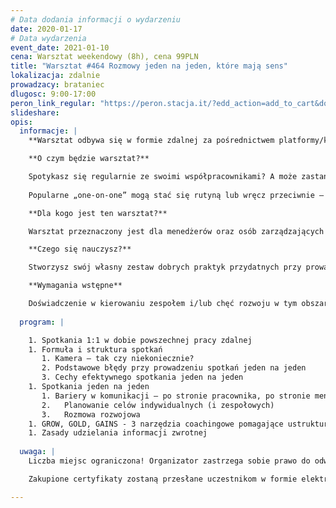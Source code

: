 ```yaml
---
# Data dodania informacji o wydarzeniu
date: 2020-01-17
# Data wydarzenia
event_date: 2021-01-10
cena: Warsztat weekendowy (8h), cena 99PLN
title: "Warsztat #464 Rozmowy jeden na jeden, które mają sens"
lokalizacja: zdalnie
prowadzacy: brataniec
dlugosc: 9:00-17:00
peron_link_regular: "https://peron.stacja.it/?edd_action=add_to_cart&download_id=5483&edd_options[price_id]=1"
slideshare:
opis:
  informacje: |
    **Warsztat odbywa się w formie zdalnej za pośrednictwem platformy/komunikatora online, z wykorzystaniem dźwięku, obrazu z kamery, udostępniania ekranu komputera prowadzącego i uczestników.** 

    **O czym będzie warsztat?** 

    Spotykasz się regularnie ze swoimi współpracownikami? A może zastanawiasz się, czy spotkania indywidualne mają sens, zwłaszcza, że większość z nas pracuje zdalnie? O czym rozmawiać? Początek roku to czas, kiedy planujemy w zespołach cele, podsumowujemy miniony rok. Jak wykorzystać do tego rozmowę jeden na jeden?
    
    Popularne „one-on-one” mogą stać się rutyną lub wręcz przeciwnie – służyć budowaniu relacji, wzajemnego zaufania i wspierać rozwój. Jak wykorzystać ten czas, aby przynosił wartość obu stronom?

    **Dla kogo jest ten warsztat?**

    Warsztat przeznaczony jest dla menedżerów oraz osób zarządzających zespołami, które chcą nie tylko monitorować postęp pracy, ale przede wszystkim budować ze współpracownikami relacje oparte na wzajemnym zaufaniu, wspierać ich w rozwoju i usamodzielniać.

    **Czego się nauczysz?**

    Stworzysz swój własny zestaw dobrych praktyk przydatnych przy prowadzeniu spotkań 1:1. Dowiesz się, jak zaplanować z pracownikiem cele indywidualne i osadzić je w kontekście celów zespołowych oraz jak prowadzić rozmowę rozwojową. Poznasz też trzy narzędzia coachingowe, które pomagają ustrukturyzować rozmowę rozwojową z pracownikiem.

    **Wymagania wstępne**

    Doświadczenie w kierowaniu zespołem i/lub chęć rozwoju w tym obszarze.
    
  program: |

    1. Spotkania 1:1 w dobie powszechnej pracy zdalnej 
    1. Formuła i struktura spotkań
       1. Kamera – tak czy niekoniecznie?
       2. Podstawowe błędy przy prowadzeniu spotkań jeden na jeden
       3. Cechy efektywnego spotkania jeden na jeden   
    1. Spotkania jeden na jeden
       1. Bariery w komunikacji – po stronie pracownika, po stronie menedżera
       2.	Planowanie celów indywidualnych (i zespołowych)
       3.	Rozmowa rozwojowa
    1. GROW, GOLD, GAINS - 3 narzędzia coachingowe pomagające ustrukturyzować rozmowę
    1. Zasady udzielania informacji zwrotnej
    
  uwaga: |
    Liczba miejsc ograniczona! Organizator zastrzega sobie prawo do odwołania wydarzenia w przypadku niezgłoszenia się minimalnej liczby uczestników.

    Zakupione certyfikaty zostaną przesłane uczestnikom w formie elektronicznej po warsztacie. Jeśli chcesz otrzymać zakupiony certyfikat w formie papierowej, zgłoś to mailowo na adres kontakt@stacja.it. 

---
```

